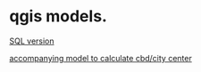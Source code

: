 # qgis models.
[SQL version](distDirFromPointSQL.model3)

[accompanying model to calculate cbd/city center](createCBD.model3)
